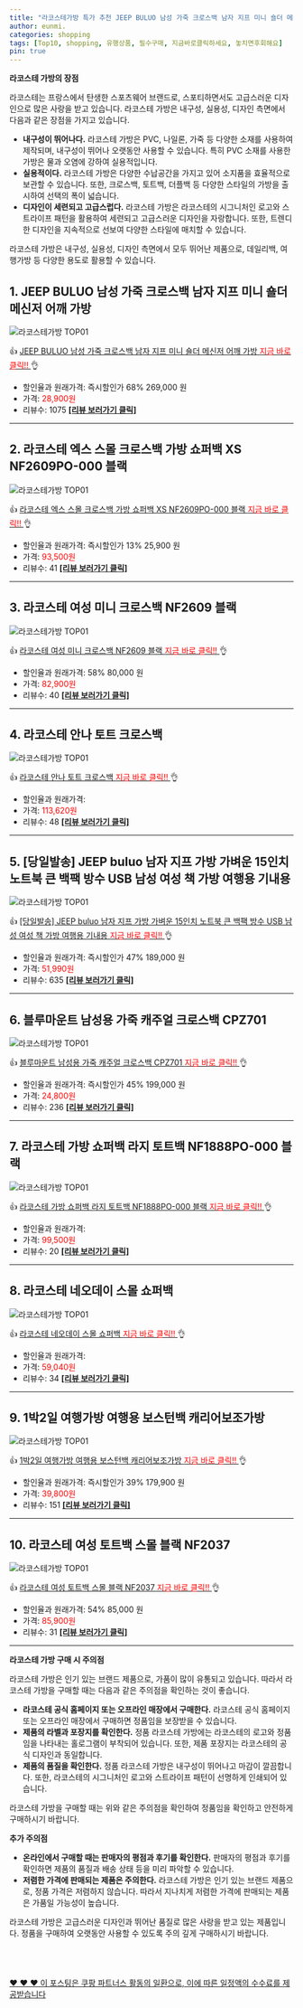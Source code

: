 ```yaml
---
title: "라코스테가방 특가 추천 JEEP BULUO 남성 가죽 크로스백 남자 지프 미니 숄더 메신저 어깨 가방 비교 장점"
author: eunmi.
categories: shopping
tags: [Top10, shopping, 유행상품, 필수구매, 지금바로클릭하세요, 놓치면후회해요]
pin: true
---
```

**라코스테 가방의 장점**

라코스테는 프랑스에서 탄생한 스포츠웨어 브랜드로, 스포티하면서도 고급스러운 디자인으로 많은 사랑을 받고 있습니다. 라코스테 가방은 내구성, 실용성, 디자인 측면에서 다음과 같은 장점을 가지고 있습니다.

* **내구성이 뛰어나다.** 라코스테 가방은 PVC, 나일론, 가죽 등 다양한 소재를 사용하여 제작되며, 내구성이 뛰어나 오랫동안 사용할 수 있습니다. 특히 PVC 소재를 사용한 가방은 물과 오염에 강하여 실용적입니다.
* **실용적이다.** 라코스테 가방은 다양한 수납공간을 가지고 있어 소지품을 효율적으로 보관할 수 있습니다. 또한, 크로스백, 토트백, 더플백 등 다양한 스타일의 가방을 출시하여 선택의 폭이 넓습니다.
* **디자인이 세련되고 고급스럽다.** 라코스테 가방은 라코스테의 시그니처인 로고와 스트라이프 패턴을 활용하여 세련되고 고급스러운 디자인을 자랑합니다. 또한, 트렌디한 디자인을 지속적으로 선보여 다양한 스타일에 매치할 수 있습니다.

라코스테 가방은 내구성, 실용성, 디자인 측면에서 모두 뛰어난 제품으로, 데일리백, 여행가방 등 다양한 용도로 활용할 수 있습니다.

   

## 1. JEEP BULUO 남성 가죽 크로스백 남자 지프 미니 숄더 메신저 어깨 가방

![라코스테가방 TOP01](https://thumbnail7.coupangcdn.com/thumbnails/remote/230x230ex/image/vendor_inventory/71b0/8f4841d753d211f4969480a2f86cd85dc8f75760e51ea8d5de7ed4b41489.jpg)


👍 [JEEP BULUO 남성 가죽 크로스백 남자 지프 미니 숄더 메신저 어깨 가방 <font color=red> 지금 바로 클릭!! </font> ](https://link.coupang.com/re/AFFSDP?lptag=AF3617701&subid=GithubCoopas&pageKey=7431595961&traceid=V0-153&itemId=19303145967&vendorItemId=86417570569) 👌 


- 할인율과 원래가격: 즉시할인가 68%  269,000   원
- 가격: <span style='color:red'>28,900원</span>
- 리뷰수: 1075  [**[리뷰 보러가기 클릭]**](https://link.coupang.com/re/AFFSDP?lptag=AF3617701&subid=GithubCoopas&pageKey=7431595961&traceid=V0-153&itemId=19303145967&vendorItemId=86417570569)

---


   

## 2. 라코스테 엑스 스몰 크로스백 가방 쇼퍼백 XS NF2609PO-000 블랙

![라코스테가방 TOP01](https://thumbnail6.coupangcdn.com/thumbnails/remote/230x230ex/image/vendor_inventory/d1d1/3b79293ec22e750c0ef0d7cb2fe7d289e5c0bb553b592d01e46535e364bf.jpg)


👍 [라코스테 엑스 스몰 크로스백 가방 쇼퍼백 XS NF2609PO-000 블랙 <font color=red> 지금 바로 클릭!! </font> ](https://link.coupang.com/re/AFFSDP?lptag=AF3617701&subid=GithubCoopas&pageKey=116364137&traceid=V0-153&itemId=348549380&vendorItemId=5145694807) 👌 


- 할인율과 원래가격: 즉시할인가 13%  25,900   원
- 가격: <span style='color:red'>93,500원</span>
- 리뷰수: 41  [**[리뷰 보러가기 클릭]**](https://link.coupang.com/re/AFFSDP?lptag=AF3617701&subid=GithubCoopas&pageKey=116364137&traceid=V0-153&itemId=348549380&vendorItemId=5145694807)

---


   

## 3. 라코스테 여성 미니 크로스백 NF2609 블랙

![라코스테가방 TOP01](https://thumbnail6.coupangcdn.com/thumbnails/remote/230x230ex/image/vendor_inventory/8a6b/5f6e29e9f79623c1175cf07d4f472efcadf82951d31898eb351d978eed88.jpg)


👍 [라코스테 여성 미니 크로스백 NF2609 블랙 <font color=red> 지금 바로 클릭!! </font> ](https://link.coupang.com/re/AFFSDP?lptag=AF3617701&subid=GithubCoopas&pageKey=6956168969&traceid=V0-153&itemId=16918009362&vendorItemId=84095917439) 👌 


- 할인율과 원래가격: 58%  80,000   원
- 가격: <span style='color:red'>82,900원</span>
- 리뷰수: 40  [**[리뷰 보러가기 클릭]**](https://link.coupang.com/re/AFFSDP?lptag=AF3617701&subid=GithubCoopas&pageKey=6956168969&traceid=V0-153&itemId=16918009362&vendorItemId=84095917439)

---


   

## 4. 라코스테 안나 토트 크로스백

![라코스테가방 TOP01](https://thumbnail6.coupangcdn.com/thumbnails/remote/230x230ex/image/rs_quotation_api/wbrg4xbo/57f63cfbf0014d76b4b2ca312bfbf714.jpg)


👍 [라코스테 안나 토트 크로스백 <font color=red> 지금 바로 클릭!! </font> ](https://link.coupang.com/re/AFFSDP?lptag=AF3617701&subid=GithubCoopas&pageKey=6840748314&traceid=V0-153&itemId=16265910103&vendorItemId=83458702556) 👌 


- 할인율과 원래가격: 
- 가격: <span style='color:red'>113,620원</span>
- 리뷰수: 48  [**[리뷰 보러가기 클릭]**](https://link.coupang.com/re/AFFSDP?lptag=AF3617701&subid=GithubCoopas&pageKey=6840748314&traceid=V0-153&itemId=16265910103&vendorItemId=83458702556)

---


   

## 5. [당일발송] JEEP buluo 남자 지프 가방 가벼운 15인치 노트북 큰 백팩 방수 USB 남성 여성 책 가방 여행용 기내용

![라코스테가방 TOP01](https://thumbnail6.coupangcdn.com/thumbnails/remote/230x230ex/image/vendor_inventory/ee67/08a6cdb1b0e0cd759e0a6b40806325244a0c01041be774fe65a0e41a8c6e.JPG)


👍 [[당일발송] JEEP buluo 남자 지프 가방 가벼운 15인치 노트북 큰 백팩 방수 USB 남성 여성 책 가방 여행용 기내용 <font color=red> 지금 바로 클릭!! </font> ](https://link.coupang.com/re/AFFSDP?lptag=AF3617701&subid=GithubCoopas&pageKey=7455890963&traceid=V0-153&itemId=19421975773&vendorItemId=86535943337) 👌 


- 할인율과 원래가격: 즉시할인가 47%  189,000   원
- 가격: <span style='color:red'>51,990원</span>
- 리뷰수: 635  [**[리뷰 보러가기 클릭]**](https://link.coupang.com/re/AFFSDP?lptag=AF3617701&subid=GithubCoopas&pageKey=7455890963&traceid=V0-153&itemId=19421975773&vendorItemId=86535943337)

---


   

## 6. 블루마운트 남성용 가죽 캐주얼 크로스백 CPZ701

![라코스테가방 TOP01](https://thumbnail6.coupangcdn.com/thumbnails/remote/230x230ex/image/rs_quotation_api/vxczg5ot/cd4a4d748ff0444383110519d6d73de1.jpg)


👍 [블루마운트 남성용 가죽 캐주얼 크로스백 CPZ701 <font color=red> 지금 바로 클릭!! </font> ](https://link.coupang.com/re/AFFSDP?lptag=AF3617701&subid=GithubCoopas&pageKey=4528969677&traceid=V0-153&itemId=5468618753&vendorItemId=72768375123) 👌 


- 할인율과 원래가격: 즉시할인가 45%  199,000   원
- 가격: <span style='color:red'>24,800원</span>
- 리뷰수: 236  [**[리뷰 보러가기 클릭]**](https://link.coupang.com/re/AFFSDP?lptag=AF3617701&subid=GithubCoopas&pageKey=4528969677&traceid=V0-153&itemId=5468618753&vendorItemId=72768375123)

---


   

## 7. 라코스테 가방 쇼퍼백 라지 토트백 NF1888PO-000 블랙

![라코스테가방 TOP01](https://thumbnail10.coupangcdn.com/thumbnails/remote/230x230ex/image/vendor_inventory/images/2017/10/10/15/0/7e785a5c-209f-47c7-be31-6abb4889216c.jpg)


👍 [라코스테 가방 쇼퍼백 라지 토트백 NF1888PO-000 블랙 <font color=red> 지금 바로 클릭!! </font> ](https://link.coupang.com/re/AFFSDP?lptag=AF3617701&subid=GithubCoopas&pageKey=317301384&traceid=V0-153&itemId=1012038428&vendorItemId=3335695702) 👌 


- 할인율과 원래가격: 
- 가격: <span style='color:red'>99,500원</span>
- 리뷰수: 20  [**[리뷰 보러가기 클릭]**](https://link.coupang.com/re/AFFSDP?lptag=AF3617701&subid=GithubCoopas&pageKey=317301384&traceid=V0-153&itemId=1012038428&vendorItemId=3335695702)

---


   

## 8. 라코스테 네오데이 스몰 쇼퍼백

![라코스테가방 TOP01](https://thumbnail6.coupangcdn.com/thumbnails/remote/230x230ex/image/rs_quotation_api/jwaqxvd9/470789a477e242338d4cc3ff5308e57d.jpg)


👍 [라코스테 네오데이 스몰 쇼퍼백 <font color=red> 지금 바로 클릭!! </font> ](https://link.coupang.com/re/AFFSDP?lptag=AF3617701&subid=GithubCoopas&pageKey=7234603347&traceid=V0-153&itemId=18366574661&vendorItemId=85510188822) 👌 


- 할인율과 원래가격: 
- 가격: <span style='color:red'>59,040원</span>
- 리뷰수: 34  [**[리뷰 보러가기 클릭]**](https://link.coupang.com/re/AFFSDP?lptag=AF3617701&subid=GithubCoopas&pageKey=7234603347&traceid=V0-153&itemId=18366574661&vendorItemId=85510188822)

---


   

## 9. 1박2일 여행가방 여행용 보스턴백 캐리어보조가방

![라코스테가방 TOP01](https://thumbnail6.coupangcdn.com/thumbnails/remote/230x230ex/image/vendor_inventory/b186/0509da3bf4cb7e8edcf751ac64f0397421c6d3686d417c29d7ed0964815f.jpg)


👍 [1박2일 여행가방 여행용 보스턴백 캐리어보조가방 <font color=red> 지금 바로 클릭!! </font> ](https://link.coupang.com/re/AFFSDP?lptag=AF3617701&subid=GithubCoopas&pageKey=7450908164&traceid=V0-153&itemId=19397094862&vendorItemId=86509207774) 👌 


- 할인율과 원래가격: 즉시할인가 39%  179,900   원
- 가격: <span style='color:red'>39,800원</span>
- 리뷰수: 151  [**[리뷰 보러가기 클릭]**](https://link.coupang.com/re/AFFSDP?lptag=AF3617701&subid=GithubCoopas&pageKey=7450908164&traceid=V0-153&itemId=19397094862&vendorItemId=86509207774)

---


   

## 10. 라코스테 여성 토트백 스몰 블랙 NF2037

![라코스테가방 TOP01](https://thumbnail9.coupangcdn.com/thumbnails/remote/230x230ex/image/vendor_inventory/images/2017/09/25/17/0/83ba5998-2763-431c-9973-5478f89b60ea.jpg)


👍 [라코스테 여성 토트백 스몰 블랙 NF2037 <font color=red> 지금 바로 클릭!! </font> ](https://link.coupang.com/re/AFFSDP?lptag=AF3617701&subid=GithubCoopas&pageKey=38836161&traceid=V0-153&itemId=142960195&vendorItemId=3310818000) 👌 


- 할인율과 원래가격: 54%  85,000   원
- 가격: <span style='color:red'>85,900원</span>
- 리뷰수: 31  [**[리뷰 보러가기 클릭]**](https://link.coupang.com/re/AFFSDP?lptag=AF3617701&subid=GithubCoopas&pageKey=38836161&traceid=V0-153&itemId=142960195&vendorItemId=3310818000)

---
**라코스테 가방 구매 시 주의점**

라코스테 가방은 인기 있는 브랜드 제품으로, 가품이 많이 유통되고 있습니다. 따라서 라코스테 가방을 구매할 때는 다음과 같은 주의점을 확인하는 것이 좋습니다.

* **라코스테 공식 홈페이지 또는 오프라인 매장에서 구매한다.** 라코스테 공식 홈페이지 또는 오프라인 매장에서 구매하면 정품임을 보장받을 수 있습니다.
* **제품의 라벨과 포장지를 확인한다.** 정품 라코스테 가방에는 라코스테의 로고와 정품임을 나타내는 홀로그램이 부착되어 있습니다. 또한, 제품 포장지는 라코스테의 공식 디자인과 동일합니다.
* **제품의 품질을 확인한다.** 정품 라코스테 가방은 내구성이 뛰어나고 마감이 깔끔합니다. 또한, 라코스테의 시그니처인 로고와 스트라이프 패턴이 선명하게 인쇄되어 있습니다.

라코스테 가방을 구매할 때는 위와 같은 주의점을 확인하여 정품임을 확인하고 안전하게 구매하시기 바랍니다.

**추가 주의점**

* **온라인에서 구매할 때는 판매자의 평점과 후기를 확인한다.** 판매자의 평점과 후기를 확인하면 제품의 품질과 배송 상태 등을 미리 파악할 수 있습니다.
* **저렴한 가격에 판매되는 제품은 주의한다.** 라코스테 가방은 인기 있는 브랜드 제품으로, 정품 가격은 저렴하지 않습니다. 따라서 지나치게 저렴한 가격에 판매되는 제품은 가품일 가능성이 높습니다.

라코스테 가방은 고급스러운 디자인과 뛰어난 품질로 많은 사랑을 받고 있는 제품입니다. 정품을 구매하여 오랫동안 사용할 수 있도록 주의 깊게 구매하시기 바랍니다.<br><br><br><br><br> [ ❤ ❤ ❤ 이 포스팅은 쿠팡 파트너스 활동의 일환으로, 이에 따른 일정액의 수수료를 제공받습니다](https://link.coupang.com/a/bcEFyh)
